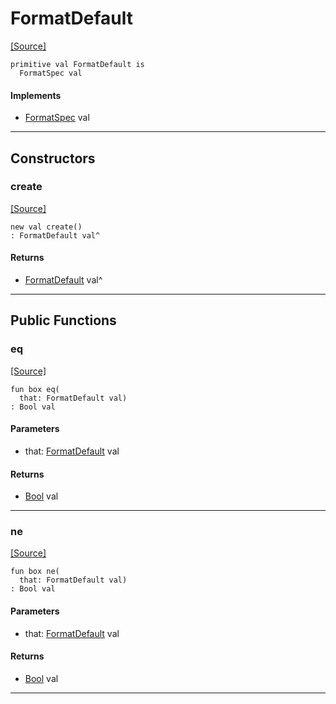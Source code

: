 # FormatDefault
<span class="source-link">[[Source]](src/format/format_spec.md#L-0-3)</span>
```pony
primitive val FormatDefault is
  FormatSpec val
```

#### Implements

* [FormatSpec](format-FormatSpec.md) val

---

## Constructors

### create
<span class="source-link">[[Source]](src/format/format_spec.md#L-0-3)</span>


```pony
new val create()
: FormatDefault val^
```

#### Returns

* [FormatDefault](format-FormatDefault.md) val^

---

## Public Functions

### eq
<span class="source-link">[[Source]](src/format/format_spec.md#L-0-5)</span>


```pony
fun box eq(
  that: FormatDefault val)
: Bool val
```
#### Parameters

*   that: [FormatDefault](format-FormatDefault.md) val

#### Returns

* [Bool](builtin-Bool.md) val

---

### ne
<span class="source-link">[[Source]](src/format/format_spec.md#L-0-5)</span>


```pony
fun box ne(
  that: FormatDefault val)
: Bool val
```
#### Parameters

*   that: [FormatDefault](format-FormatDefault.md) val

#### Returns

* [Bool](builtin-Bool.md) val

---


